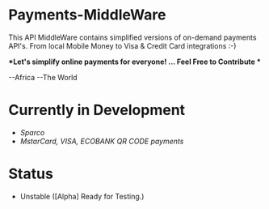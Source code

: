 # Payments-MiddleWare
This API MiddleWare contains simplified versions of on-demand payments API's. From local Mobile Money to Visa &amp; Credit Card integrations :-)

__*Let's simplify online payments for everyone! ... Feel Free to Contribute *__

--Africa
--The World

# Currently in Development
 - *Sparco*
 - *MstarCard, VISA, ECOBANK QR CODE payments*
# Status
 - Unstable ([Alpha] Ready for Testing.)